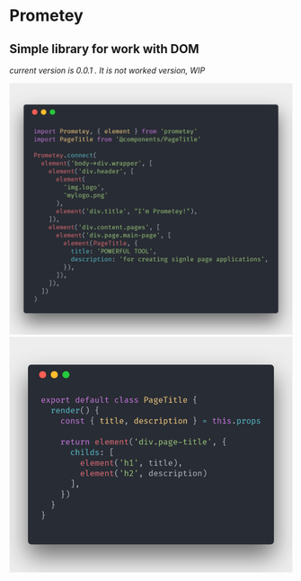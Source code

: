 # Prometey

## Simple library for work with DOM
*current version is 0.0.1 . It is not worked version, WIP*


![tree example](https://github.com/acacode/prometey/blob/master/scr1.png)
![component example](https://github.com/acacode/prometey/blob/master/scr2.png)